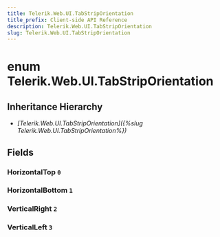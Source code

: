 ```yaml
---
title: Telerik.Web.UI.TabStripOrientation
title_prefix: Client-side API Reference
description: Telerik.Web.UI.TabStripOrientation
slug: Telerik.Web.UI.TabStripOrientation
---
```


# enum Telerik.Web.UI.TabStripOrientation

## Inheritance Hierarchy

* *[Telerik.Web.UI.TabStripOrientation]({%slug Telerik.Web.UI.TabStripOrientation%})*

## Fields

### HorizontalTop `0`

### HorizontalBottom `1`

### VerticalRight `2`

### VerticalLeft `3`


